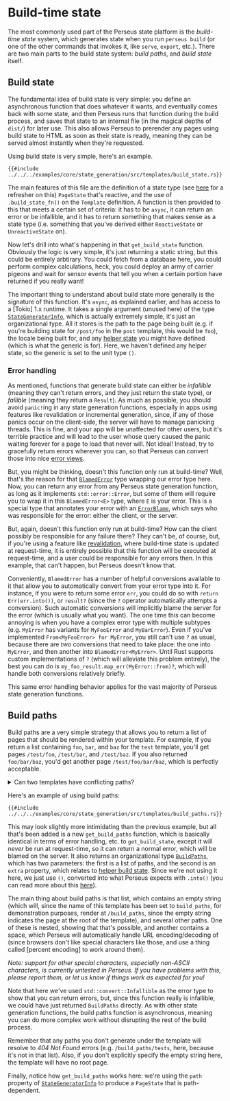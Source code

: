 # Build-time state

The most commonly used part of the Perseus state platform is the *build-time state* system, which generates state when you run `perseus build` (or one of the other commands that invokes it, like `serve`, `export`, etc.). There are two main parts to the build state system: *build paths*, and *build state* itself.

## Build state

The fundamental idea of build state is very simple: you define an asynchronous function that does whatever it wants, and eventually comes back with some state, and then Perseus runs that function during the build process, and saves that state to an internal file (in the magical depths of `dist/`) for later use. This also allows Perseus to prerender any pages using build state to HTML as soon as their state is ready, meaning they can be served almost instantly when they're requested.

Using build state is very simple, here's an example.

```
{{#include ../../../examples/core/state_generation/src/templates/build_state.rs}}
```

The main features of this file are the definition of a state type (see [here](:first-app/generating-pages) for a refresher on this) `PageState` that's reactive, and the use of `.build_state_fn()` on the `Template` definition. A function is then provided to this that meets a certain set of criteria: it has to be `async`, it can return an error or be infallible, and it has to return something that makes sense as a state type (i.e. something that you've derived either `ReactiveState` or `UnreactiveState` on).

Now let's drill into what's happening in that `get_build_state` function. Obviously the logic is very simple, it's just returning a static string, but this could be entirely arbtirary. You could fetch from a database here, you could perform complex calculations, heck, you could deploy an army of carrier pigeons and wait for sensor events that tell you when a certain portion have returned if you really want!

The important thing to understand about build state more generally is the signature of this function. It's `async`, as explained earlier, and has access to a [Tokio] 1.x runtime. It takes a single argument (unused here) of the type [`StateGeneratorInfo`](=prelude/struct.StateGeneratorInfo@perseus), which is actually extremely simple, it's just an organizational type. All it stores is the path to the page being built (e.g. if you're building state for `/post/foo` in the `post` template, this would be `foo`), the locale being built for, and any [helper state](:state/helper) you might have defined (which is what the generic is for). Here, we haven't defined any helper state, so the generic is set to the unit type `()`.

### Error handling

As mentioned, functions that generate build state can either be *infallible* (meaning they can't return errors, and they just return the state type), or *fallible* (meaning they return a `Result`). As much as possible, you should avoid `panic!`ing in any state generation functions, especially in apps using features like revalidation or incremental generation, since, if any of those panics occur on the client-side, the server will have to manage panicking threads. This is fine, and your app will be unaffected for other users, but it's terrible practice and will lead to the user whose query caused the panic waiting forever for a page to load that never will. Not ideal! Instead, try to gracefully return errors wherever you can, so that Perseus can convert those into nice [error views](:fundamentals/error-views).

But, you might be thinking, doesn't this function only run at build-time? Well, that's the reason for that [`BlamedError`](=prelude/struct.BlamedError@perseus) type wrapping our error type here. Now, you can return any error from any Perseus state generation function, as long as it implements `std::error::Error`, but some of them will require you to wrap it in this `BlamedError<E>` type, where `E` is your error. This is a special type that annotates your error with an [`ErrorBlame`](=prelude/enum.ErrorBlame@perseus), which says who was responsible for the error: either the client, or the server.

But, again, doesn't this function only run at build-time? How can the client possibly be responsible for any failure there? They can't be, of course, but, if you're using a feature like [revalidation](:state/revalidation), where build-time state is updated at request-time, it is entirely possible that this function will be executed at request-time, and a user could be responsible for any errors then. In this example, that can't happen, but Perseus doesn't know that.

Conveniently, `BlamedError` has a number of helpful conversions available to it that allow you to automatically convert from your error type into it. For instance, if you were to return some error `err`, you could do so with `return Err(err.into())`, or `result?` (since the `?` operator automatically attempts a conversion). Such automatic conversions will implicitly blame the server for the error (which is usually what you want). The one time this can become annoying is when you have a complex error type with multiple subtypes (e.g. `MyError` has variants for `MyFooError` and `MyBarError`). Even if you've implemented `From<MyFooError> for MyError`, you still can't use `?` as usual, because there are *two* conversions that need to take place: the one into `MyError`, and then another into `BlamedError<MyError>`. Until Rust supports custom implementations of `?` (which will alleviate this problem entirely), the best you can do is `my_foo_result.map_err(MyError::from)?`, which will handle both conversions relatively briefly.

This same error handling behavior applies for the vast majority of Perseus state generation functions.

## Build paths

Build paths are a very simple strategy that allows you to return a list of pages that should be rendered within your template. For example, if you return a list containing `foo`, `bar`, and `baz` for the `test` template, you'll get pages `/test/foo`, `/test/bar`, and `/test/baz`. If you also returned `foo/bar/baz`, you'd get another page `/test/foo/bar/baz`, which is perfectly acceptable.

<details>

<summary>Can two templates have conflicting paths?</summary>

No, because templates can only render paths within their own path. However, it's possible to have a situation where you have, say, one template called `foo` that renders a page `bar`, leading to `/foo/bar`, and another template actually named `foo/bar` (since templates can be at lower paths). This would be a problem, and only one page would be resolved (depending on the order of the build process, which is parallelized, this could be either). If the `foo` template is using incremental generation though, don't worry, since exact paths are always given priority over incremental ones. 99.9% of the time, you will not have to worry about routing conflicts like this.

</details>

Here's an example of using build paths:

```
{{#include ../../../examples/core/state_generation/src/templates/build_paths.rs}}
```

This may look slightly more intimidating than the previous example, but all that's been added is a new `get_build_paths` function, which is basically identical in terms of error handling, etc. to `get_build_state`, except it will *never* be run at request-time, so it can return a normal error, which will be blamed on the server. It also returns an organizational type [`BuildPaths`](=prelude/struct.BuildPaths@perseus), which has two parameters: the first is a list of paths, and the second is an `extra` property, which relates to [helper build state](:state/helper). Since we're not using it here, we just use `()`, converted into what Perseus expects with `.into()` (you can read more about this [here](:state/helper)).

The main thing about build paths is that list, which contains an empty string (which will, since the name of this template has been set to `build_paths`, for demonstration purposes, render at `/build_paths`, since the empty string indicates the page at the root of the template), and several other paths. One of these is nested, showing that that's possible, and another contains a space, which Perseus will automatically handle URL encoding/decoding of (since browsers don't like special characters like those, and use a thing called [percent encoding] to work around them).

*Note: support for other special characters, especially non-ASCII characters, is currently untested in Perseus. If you have problems with this, please report them, or let us know if things work as expected for you!*

Note that here we've used `std::convert::Infallible` as the error type to show that you can return errors, but, since this function really is infallible, we could have just returned `BuildPaths` directly. As with other state generation functions, the build paths function is asynchronous, meaning you can do more complex work without disrupting the rest of the build process.

Remember that any paths you don't generate under the template will resolve to *404 Not Found* errors (e.g. `/build_paths/tests`, here, because it's not in that list). Also, if you don't explicitly specify the empty string here, the template will have no root page.

Finally, notice how `get_build_paths` works here: we're using the `path` property of [`StateGeneratorInfo`](=prelude/struct.StateGeneratorInfo@perseus) to produce a `PageState` that is path-dependent. 
